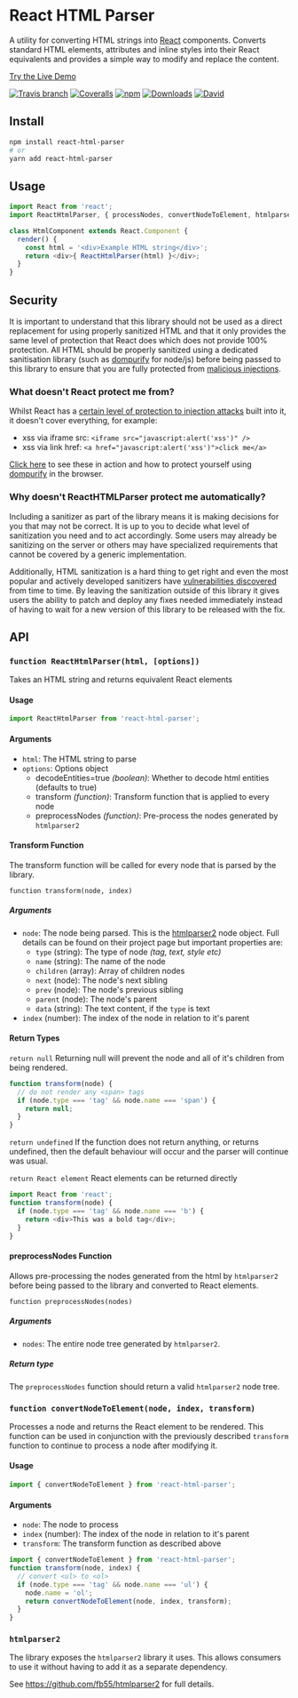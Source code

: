 <!--
SPDX-FileCopyrightText: 2021 The HedgeDoc developers (see AUTHORS file)

SPDX-License-Identifier: CC-BY-SA-4.0
-->

# React HTML Parser

A utility for converting HTML strings into [React](https://facebook.github.io/react/) components. Converts standard HTML elements, attributes and inline styles into their React equivalents and provides a simple way to modify and replace the content.

[Try the Live Demo](https://wrakky.github.io/react-html-parser)

[![Travis branch](https://img.shields.io/travis/wrakky/react-html-parser/master.svg)](https://travis-ci.org/wrakky/react-html-parser)
[![Coveralls](https://img.shields.io/coveralls/wrakky/react-html-parser.svg)](https://coveralls.io/github/wrakky/react-html-parser)
[![npm](https://img.shields.io/npm/v/react-html-parser.svg)](https://www.npmjs.com/package/react-html-parser)
[![Downloads](https://img.shields.io/npm/dw/react-html-parser.svg)](https://www.npmjs.com/package/react-html-parser)
[![David](https://img.shields.io/david/wrakky/react-html-parser.svg)](https://david-dm.org/wrakky/react-html-parser)

## Install

```bash
npm install react-html-parser
# or
yarn add react-html-parser
```

## Usage

```javascript
import React from 'react';
import ReactHtmlParser, { processNodes, convertNodeToElement, htmlparser2 } from 'react-html-parser';

class HtmlComponent extends React.Component {
  render() {
    const html = '<div>Example HTML string</div>';
    return <div>{ ReactHtmlParser(html) }</div>;
  }
}
```

## Security

It is important to understand that this library should not be used as a direct replacement for using properly sanitized HTML and that it only provides the same level of protection that React does which does not provide 100% protection. All HTML should be properly sanitized using a dedicated sanitisation library (such as [dompurify](https://www.npmjs.com/package/dompurify) for node/js) before being passed to this library to ensure that you are fully protected from [malicious injections](https://en.wikipedia.org/wiki/Cross-site_scripting).

### What doesn't React protect me from?

Whilst React has a [certain level of protection to injection attacks](https://reactjs.org/docs/introducing-jsx.html#jsx-prevents-injection-attacks) built into it, it doesn't cover everything, for example:
* xss via iframe src: `<iframe src="javascript:alert('xss')" />`
* xss via link href: `<a href="javascript:alert('xss')">click me</a>`

[Click here](https://codesandbox.io/s/reacthtmlparser-xss-examples-ijgiu?file=/src/App.js) to see these in action and how to protect yourself using [dompurify](https://www.npmjs.com/package/dompurify) in the browser.

### Why doesn't ReactHTMLParser protect me automatically?

Including a sanitizer as part of the library means it is making decisions for you that may not be correct. It is up to you to decide what level of sanitization you need and to act accordingly. Some users may already be sanitizing on the server or others may have specialized requirements that cannot be covered by a generic implementation.

Additionally, HTML sanitization is a hard thing to get right and even the most popular and actively developed sanitizers have [vulnerabilities discovered](https://snyk.io/vuln/npm:dompurify) from time to time. By leaving the sanitization outside of this library it gives users the ability to patch and deploy any fixes needed immediately instead of having to wait for a new version of this library to be released with the fix.

## API

### `function ReactHtmlParser(html, [options])`
Takes an HTML string and returns equivalent React elements

#### Usage
```js
import ReactHtmlParser from 'react-html-parser';
```
#### Arguments
- `html`: The HTML string to parse
- `options`: Options object
  - decodeEntities=true *(boolean)*: Whether to decode html entities (defaults to true)
  - transform *(function)*: Transform function that is applied to every node
  - preprocessNodes *(function)*: Pre-process the nodes generated by `htmlparser2`

#### Transform Function
The transform function will be called for every node that is parsed by the library.

`function transform(node, index)`
##### Arguments
- `node`: The node being parsed. This is the [htmlparser2](https://github.com/fb55/htmlparser2) node object. Full details can be found on their project page but important properties are:
  - `type` (string): The type of node *(tag, text, style etc)*
  - `name` (string): The name of the node
  - `children` (array): Array of children nodes
  - `next` (node): The node's next sibling
  - `prev` (node): The node's previous sibling
  - `parent` (node): The node's parent
  - `data` (string): The text content, if the `type` is text
- `index` (number): The index of the node in relation to it's parent

#### Return Types
`return null`
Returning null will prevent the node and all of it's children from being rendered.
```js
function transform(node) {
  // do not render any <span> tags
  if (node.type === 'tag' && node.name === 'span') {
    return null;
  }
}
```
`return undefined`
If the function does not return anything, or returns undefined, then the default behaviour will occur and the parser will continue was usual.

`return React element`
React elements can be returned directly
```js
import React from 'react';
function transform(node) {
  if (node.type === 'tag' && node.name === 'b') {
    return <div>This was a bold tag</div>;
  }
}
```

#### preprocessNodes Function
Allows pre-processing the nodes generated from the html by `htmlparser2` before being passed to the library and converted to React elements.

`function preprocessNodes(nodes)`
##### Arguments
- `nodes`: The entire node tree generated by `htmlparser2`.

##### Return type
The `preprocessNodes` function should return a valid `htmlparser2` node tree.

### `function convertNodeToElement(node, index, transform)`
Processes a node and returns the React element to be rendered. This function can be used in conjunction with the previously described `transform` function to continue to process a node after modifying it.

#### Usage
```js
import { convertNodeToElement } from 'react-html-parser';
```
#### Arguments
- `node`: The node to process
- `index` (number): The index of the node in relation to it's parent
- `transform`: The transform function as described above

```js
import { convertNodeToElement } from 'react-html-parser';
function transform(node, index) {
  // convert <ul> to <ol>
  if (node.type === 'tag' && node.name === 'ul') {
    node.name = 'ol';
    return convertNodeToElement(node, index, transform);
  }
}
```

### `htmlparser2`
The library exposes the `htmlparser2` library it uses. This allows consumers
to use it without having to add it as a separate dependency.

See https://github.com/fb55/htmlparser2 for full details.
